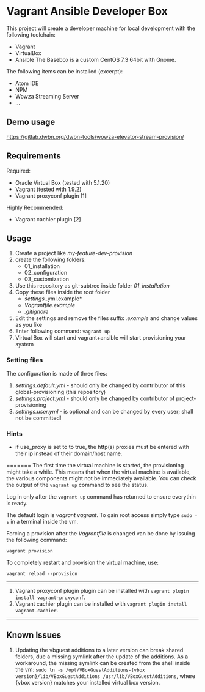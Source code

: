 # Vagrant Ansible Developer Box

This project will create a developer machine for local development with the following toolchain:
* Vagrant
* VirtualBox
* Ansible
The Basebox is a custom CentOS 7.3 64bit with Gnome.

The following items can be installed (excerpt):

* Atom IDE
* NPM
* Wowza Streaming Server
* ...


## Demo usage
https://gitlab.dwbn.org/dwbn-tools/wowza-elevator-stream-provision/

## Requirements

Required:
* Oracle Virtual Box (tested with 5.1.20)
* Vagrant (tested with 1.9.2)
* Vagrant proxyconf plugin [1]

Highly Recommended:
* Vagrant cachier plugin [2]


## Usage
1. Create a project like *my-feature-dev-provision*
2. create the following folders:
    * 01_installation
    * 02_configuration
    * 03_customization
3. Use this repository as git-subtree inside folder *01_installation*
4. Copy these files inside the root folder
    * *settings.*.yml.example*
    * *Vagrantfile.example*
    * *.gitignore*
5. Edit the settings and remove the files suffix *.example* and change values as you like 
3. Enter following command: `vagrant up`
4. Virtual Box will start and vagrant+ansible will start provisioning your system

### Setting files
The configuration is made of three files:
1. *settings.default.yml* - should only be changed by contributor of this global-provisioning (this repository)
2. *settings.project.yml* - should only be changed by contributor of project-provisioning
3. *settings.user.yml* - is optional and can be changed by every user; shall not be committed!


### Hints
* if use_proxy is set to to true, the http(s) proxies must be entered with their ip instead of their domain/host name.


=======
The first time the virtual machine is started, the provisioning might take a 
while. This means that when the virtual machine is available, the various 
components might not be immediately available. You can
check the output of the `vagrant up` command to see the status.

Log in only after the `vagrant up` command has returned to ensure everythin is ready.

The default login is *vagrant* *vagrant*. To gain root access simply type `sudo -s` in a terminal inside the vm.

Forcing a provision after the *Vagrantfile* is changed van be done by issuing the
following command:

    vagrant provision

To completely restart and provision the virtual machine, use:

    vagrant reload --provision

--------------------------------------------------------------------------------------
1. Vagrant proxyconf plugin plugin can be installed with `vagrant plugin install vagrant-proxyconf`.
2. Vagrant cachier plugin can be installed with `vagrant plugin install vagrant-cachier`.

--------------------------------------------------------------------------------------

## Known Issues
1. Updating the vbguest additions to a later version can break shared folders, due a missing symlink after the update of the additions.
As a workaround, the missing symlink can be created from the shell inside the vm: `sudo ln -s /opt/VBoxGuestAdditions-{vbox version}/lib/VBoxGuestAdditions /usr/lib/VBoxGuestAdditions`, where {vbox version} matches your installed virtual box version.
